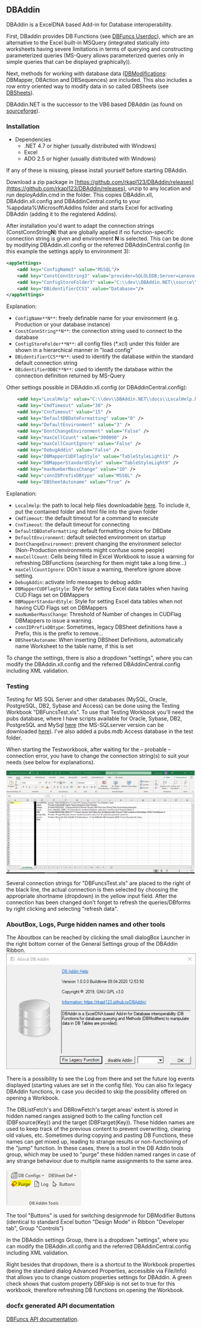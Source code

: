 ## DBAddin

DBAddin is a ExcelDNA based Add-in for Database interoperability.

First, DBaddin provides DB Functions (see [DBFuncs Userdoc](DBFuncs.md)), which are an alternative to the Excel built-in MSQuery (integrated statically into worksheets having severe limitations in terms of querying and constructing parameterized queries (MS-Query allows parameterized queries only in simple queries that can be displayed graphically)).  

Next, methods for working with database data ([DBModifications](DBModif.md): DBMapper, DBAction and DBSequences) are included. This also includes a row entry oriented way to modify data in so called DBSheets (see [DBSheets](DBSheets.md)).

DBAddin.NET is the successor to the VB6 based DBAddin (as found on [sourceforge](https://sourceforge.net/projects/dbaddin/)).

### Installation

* Dependencies
	* .NET 4.7 or higher (usually distributed with Windows)
	* Excel
	* ADO 2.5 or higher (usually distributed with Windows)

If any of these is missing, please install yourself before starting DBAddin.

Download a zip package in [https://github.com/rkapl123/DBAddin/releases](https://github.com/rkapl123/DBAddin/releases), unzip to any location and run deployAddin.cmd in the folder.
This copies DBAddin.xll, DBAddin.xll.config and DBAddinCentral.config to your %appdata%\Microsoft\AddIns folder and starts Excel for activating DBAddin (adding it to the registered Addins).

After installation you'd want to adapt the connection strings (ConstConnString**N**) that are globally applied if no function-specific connection string is given and environment **N** is selected. 
This can be done by modifying DBAddin.xll.config or the referred DBAddinCentral.config (in this example the settings apply to environment 3):

```xml
<appSettings>
    <add key="ConfigName3" value="MSSQL"/>
    <add key="ConstConnString3" value="provider=SQLOLEDB;Server=Lenovo-PC;Trusted_Connection=Yes;Database=pubs;Packet Size=32767"/>
    <add key="ConfigStoreFolder3" value="C:\\dev\\DBAddin.NET\\source\\ConfigStore"/>
    <add key="DBidentifierCCS3" value="Database="/>
</appSettings>
```

Explanation:
*   `ConfigName**N**`: freely definable name for your environment (e.g. Production or your database instance)
*   `ConstConnString**N**`: the connection string used to connect to the database
*   `ConfigStoreFolder**N**`: all config files (*.xcl) under this folder are shown in a hierarchical manner in "load config"
*   `DBidentifierCCS**N**`: used to identify the database within the standard default connection string
*   `DBidentifierODBC**N**`: used to identify the database within the connection definition returned by MS-Query

Other settings possible in DBAddin.xll.config (or DBAddinCentral.config):
```xml
    <add key="LocalHelp" value="C:\\dev\\DBAddin.NET\\docs\\LocalHelp.htm"/>
    <add key="CmdTimeout" value="30" />
    <add key="CnnTimeout" value="15" />
    <add key="DefaultDBDateFormatting" value="0" />
    <add key="DefaultEnvironment" value="3" />
    <add key="DontChangeEnvironment" value="False" />
    <add key="maxCellCount" value="300000" />
    <add key="maxCellCountIgnore" value="False" />
    <add key="DebugAddin" value="False" />
    <add key="DBMapperCUDFlagStyle" value="TableStyleLight11" />
    <add key="DBMapperStandardStyle" value="TableStyleLight9" />
    <add key="maxNumberMassChange" value="10" />
    <add key="connIDPrefixDBtype" value="MSSQL" />
    <add key="DBSheetAutoname" value="True" />
```

Explanation:
*   `LocalHelp`: the path to local help files downloadable [here](doc.zip). To include it, put the contained folder and html file into the given folder
*   `CmdTimeout`: the default timeout for a command to execute
*   `CnnTimeout`: the default timeout for connecting
*   `DefaultDBDateFormatting`: default formatting choice for DBDate
*   `DefaultEnvironment`: default selected environment on startup
*   `DontChangeEnvironment`: prevent changing the environment selector (Non-Production environments might confuse some people)
*   `maxCellCount`: Cells being filled in Excel Workbook to issue a warning for refreshing DBFunctions (searching for them might take a long time...)
*   `maxCellCountIgnore`: DOn't issue a warning, therefore ignore above setting.
*   `DebugAddin`: activate Info messages to debug addin
*   `DBMapperCUDFlagStyle`: Style for setting Excel data tables when having CUD Flags set on DBMappers
*   `DBMapperStandardStyle`: Style for setting Excel data tables when not having CUD Flags set on DBMappers
*   `maxNumberMassChange`: Threshold of Number of changes in CUDFlag DBMappers to issue a warning.
*   `connIDPrefixDBtype`: Sometimes, legacy DBSheet definitions have a Prefix, this is the prefix to remove...
*   `DBSheetAutoname`: When inserting DBSheet Definitions, automatically name Worksheet to the table name, if this is set

To change the settings, there is also a dropdown "settings", where you can modify the DBAddin.xll.config and the referred DBAddinCentral.config including XML validation.

### Testing

Testing for MS SQL Server and other databases (MySQL, Oracle, PostgreSQL, DB2, Sybase and Access) can be done using the Testing Workbook "DBFuncsTest.xls".
To use that Testing Workbook you'll need the pubs database, where I have scripts available for Oracle, Sybase, DB2, PostgreSQL and MySql [here](PUBS_database_scripts.zip) (the MS-SQLserver version can be downloaded [here](https://www.microsoft.com/en-us/download/details.aspx?id=23654)). I've also added a pubs.mdb Access database in the test folder.

When starting the Testworkbook, after waiting for the – probable – connection error, you have to change the connection string(s) to suit your needs (see below for explanations).

![image](https://raw.githubusercontent.com/rkapl123/DBAddin/master/docs/image/DBFunctionsTest.PNG)

Several connection strings for "DBFuncsTest.xls" are placed to the right of the black line, the actual connection is then selected by choosing the appropriate shortname (dropdown) in the yellow input field. After the connection has been changed don't forget to refresh the queries/DBforms by right clicking and selecting "refresh data".

### AboutBox, Logs, Purge hidden names and other tools

The Aboutbox can be reached by clicking the small dialogBox Launcher in the right bottom corner of the General Settings group of the DBAddin Ribbon.
![image](https://raw.githubusercontent.com/rkapl123/DBAddin/master/docs/image/AboutBox.PNG)  

There is a possibility to see the Log from there and set the future log events displayed (starting values are set in the config file). You can also fix legacy DBAddin functions, in case you decided to skip the possibility offered on opening a Workbook.

The DBListFetch's and DBRowFetch's target areas' extent is stored in hidden named ranges assigned both to the calling function cell (DBFsource(Key)) and the target (DBFtarget(Key)). These hidden names are used to keep track of the previous content to prevent overwriting, clearing old values, etc.
Sometimes during copying and pasting DB Functions, these names can get mixed up, leading to strange results or non-functioning of the "jump" function. In these cases, there is a tool in the DB Addin tools group, which may be used to "purge" these hidden named ranges in case of any strange behaviour due to multiple name assignments to the same area.  

![image](https://raw.githubusercontent.com/rkapl123/DBAddin/master/docs/image/purgeNames.PNG)  

The tool "Buttons" is used for switching designmode for DBModifier Buttons (identical to standard Excel button "Design Mode" in Ribbon "Developer tab", Group "Controls")

In the DBAddin settings Group, there is a dropdown "settings", where you can modify the DBAddin.xll.config and the referred DBAddinCentral.config including XML validation.

Right besides that dropdown, there is a shortcut to the Workbook properties (being the standard dialog Advanced Properties, accessible via File/Info) that allows you to change custom properties settings for DBAddin.
A green check shows that custom property DBFskip is not set to true for this workbook, therefore refreshing DB functions on opening the Workbook.

### docfx generated API documentation
[DBFuncs API documentation](api/index.html).
